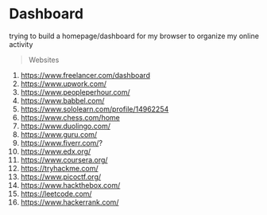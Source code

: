 # Dashboard
trying to build a homepage/dashboard for my browser to organize my online activity
> Websites
1. https://www.freelancer.com/dashboard
2. https://www.upwork.com/
3. https://www.peopleperhour.com/
4. https://www.babbel.com/
5. https://www.sololearn.com/profile/14962254
6. https://www.chess.com/home
7. https://www.duolingo.com/
8. https://www.guru.com/
9. https://www.fiverr.com/?
10. https://www.edx.org/
11. https://www.coursera.org/
12. https://tryhackme.com/
13. https://www.picoctf.org/
14. https://www.hackthebox.com/
15. https://leetcode.com/
16. https://www.hackerrank.com/
